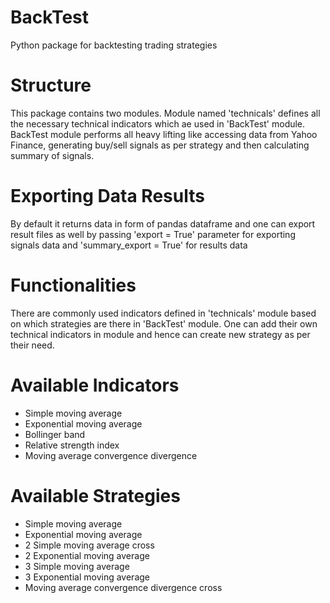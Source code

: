 # BackTest
Python package for backtesting trading strategies 

# Structure

This package contains two modules. Module named 'technicals' defines all the necessary technical indicators which ae used in 'BackTest' module. BackTest module performs
all heavy lifting like accessing data from Yahoo Finance, generating buy/sell signals as per strategy and then calculating summary of signals.

# Exporting Data Results

By default it returns data in form of pandas dataframe and one can export result files as well by passing 'export = True' parameter for exporting signals data and 'summary_export = True' for results data

# Functionalities
There are commonly used indicators defined in 'technicals' module based on which strategies are there in 'BackTest' module. One can add their own technical indicators in
module and hence can create new strategy as per their need.

# Available Indicators
- Simple moving average
- Exponential moving average
- Bollinger band
- Relative strength index
- Moving average convergence divergence

# Available Strategies
- Simple moving average 
- Exponential moving average
- 2 Simple moving average cross
- 2 Exponential moving average
- 3 Simple moving average
- 3 Exponential moving average
- Moving average convergence divergence cross
